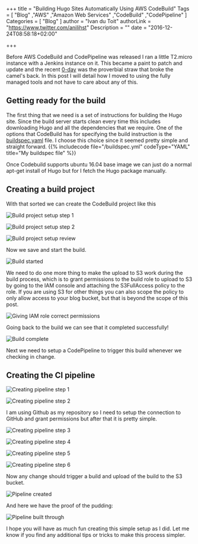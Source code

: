+++
title = "Building Hugo Sites Automatically Using AWS CodeBuild"
Tags = [
    "Blog"
    ,"AWS"
    ,"Amazon Web Services"
    ,"CodeBuild"
    ,"CodePipeline"
]
Categories = [
  "Blog"
]
author = "Ivan du Toit"
authorLink = "https://www.twitter.com/anilihst"
Description = ""
date = "2016-12-24T08:58:18+02:00"

+++

Before AWS CodeBuild and CodePipeline was released I ran a little T2.micro instance with a Jenkins instance on it. This became a paint to patch and update and the recent [0-day](https://jenkins.io/blog/2015/11/06/mitigating-unauthenticated-remote-code-execution-0-day-in-jenkins-cli/) was the proverbial straw that broke the camel's back. In this post I will detail how I moved to using the fully managed tools and not have to care about any of this.

Getting ready for the build
---------------------------

The first thing that we need is a set of instructions for building the Hugo site. Since the build server starts clean every time this includes downloading Hugo and all the dependencies that we require. One of the options that CodeBuild has for specifying the build instruction is the [buildspec.yaml](http://docs.aws.amazon.com/codebuild/latest/userguide/build-spec-ref.html) file. I choose this choice since it seemed pretty simple and straight forward.
{{% includecode file="/buildspec.yml" codeType="YAML" title="My buildspec file" %}}

Once Codebuild supports ubuntu 16.04 base image we can just do a normal apt-get install of Hugo but for I fetch the Hugo package manually.

Creating a build project
-----------------------

With that sorted we can create the CodeBuild project like this

![Build project setup step 1](/img/building-hugo/Creating-project-step-1.png)

![Build project setup step 2](/img/building-hugo/Creating-project-step-2.png)

![Build project setup review](/img/building-hugo/Creating-project-review.png)

Now we save and start the build.

![Build started](/img/building-hugo/Building-inprogress.png)

We need to do one more thing to make the upload to S3 work during the build process, which is to grant permissions to the build role to upload to S3 by going to the IAM console and attaching the S3FullAccess policy to the role. If you are using S3 for other things you can also scope the policy to only allow access to your blog bucket, but that is beyond the scope of this post.

![Giving IAM role correct permissions](/img/building-hugo/IAM-role-attached.png)

Going back to the build we can see that it completed successfully!

![Build complete](/img/building-hugo/Build-complete.png)

Next we need to setup a CodePipeline to trigger this build whenever we checking in change.

Creating the CI pipeline
-----------------------

![Creating pipeline step 1](/img/building-hugo/Create-pipeline-step-1.png)

![Creating pipeline step 2](/img/building-hugo/Create-pipeline-step-2.png)

I am using Github as my repository so I need to setup the connection to GitHub and grant permissions but after that it is pretty simple.

![Creating pipeline step 3](/img/building-hugo/Create-pipeline-step-3.png)

![Creating pipeline step 4](/img/building-hugo/Create-pipeline-step-4.png)

![Creating pipeline step 5](/img/building-hugo/Create-pipeline-step-5.png)

![Creating pipeline step 6](/img/building-hugo/Create-pipeline-step-6.png)

Now any change should trigger a build and upload of the build to the S3 bucket.

![Pipeline created](/img/building-hugo/pipeline-created.png)

And here we have the proof of the pudding:

![Pipeline built through](/img/building-hugo/Pipeline-complete.png)

I hope you will have as much fun creating this simple setup as I did. Let me know if you find any additional tips or tricks to make this process simpler.
